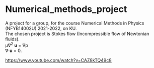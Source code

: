 # Numerical_methods_project

A project for a group, for the course Numerical Methods in Physics (NFYB14002U) 2021-2022, on KU. <br>
The chosen project is Stokes flow (Incompressible flow of Newtonian fluids). <br>
μ∇<sup>2</sup> **u** = ∇p <br>
∇⋅**u** = 0.

https://www.youtube.com/watch?v=CAZ8kTQ49c8
